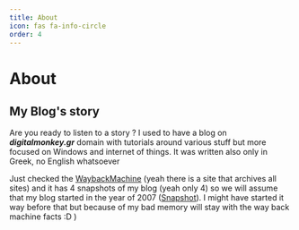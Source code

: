 ```yaml
---
title: About
icon: fas fa-info-circle
order: 4
---
```

# About

## My Blog's story

Are you ready to listen to a story ? I used to have a blog on ***digitalmonkey.gr*** domain with tutorials around various stuff but more focused on Windows and internet of things. It was written also only in Greek, no English whatsoever 

Just checked the [WaybackMachine](https://archive.org) (yeah there is a site that archives all sites) and it has 4 snapshots of my blog (yeah only 4) so we will assume that my blog started in the year of 2007 ([Snapshot](https://web.archive.org/web/20071027092230/http://www.digitalmonkey.gr/)). I might have started it way before that but because of my bad memory will stay with the way back machine facts :D
)
